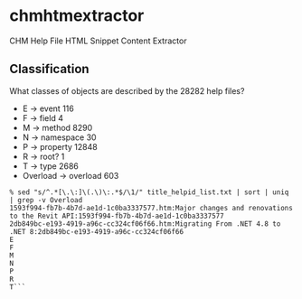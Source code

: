 # chmhtmextractor
CHM Help File HTML Snippet Content Extractor

## Classification

What classes of objects are described by the 28282 help files?

- E &rarr; event 116
- F &rarr; field 4
- M &rarr; method 8290
- N &rarr; namespace 30
- P &rarr; property 12848
- R &rarr; root? 1
- T &rarr; type 2686
- Overload &rarr; overload 603

```
% sed "s/^.*[\.\:]\(.\)\:.*$/\1/" title_helpid_list.txt | sort | uniq | grep -v Overload
1593f994-fb7b-4b7d-ae1d-1c0ba3337577.htm:Major changes and renovations to the Revit API:1593f994-fb7b-4b7d-ae1d-1c0ba3337577
2db849bc-e193-4919-a96c-cc324cf06f66.htm:Migrating From .NET 4.8 to .NET 8:2db849bc-e193-4919-a96c-cc324cf06f66
E
F
M
N
P
R
T```

